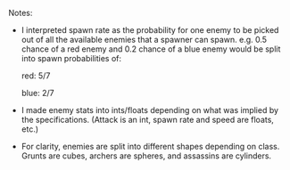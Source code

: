 Notes:

- I interpreted spawn rate as the probability for one enemy to be picked out of all the available enemies that a spawner can spawn. e.g. 0.5 chance of a red enemy and 0.2 chance of a blue enemy would be split into spawn probabilities of:

    red: 5/7

    blue: 2/7

- I made enemy stats into ints/floats depending on what was implied by the specifications. (Attack is an int, spawn rate and speed are floats, etc.)
- For clarity, enemies are split into different shapes depending on class. Grunts are cubes, archers are spheres, and assassins are cylinders.